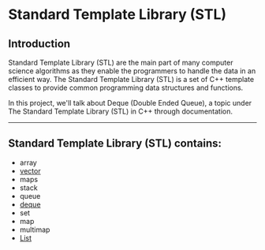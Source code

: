 # Standard Template Library (STL)

## Introduction
<p> Standard Template Library (STL) are the main part of many computer science algorithms as they enable the programmers to handle the data in an efficient way. The Standard Template Library (STL) is a set of C++ template classes to provide common programming data structures and functions.

In this project, we'll talk about Deque (Double Ended Queue), a topic under The Standard Template Library (STL) in C++ through documentation. </p>

<hr>

## Standard Template Library (STL) contains:
- array
- [vector](Vector)
- maps
- stack
- queue
- [deque](Deque)
- set
- map
- multimap
- [List](STL_Lists.md)
